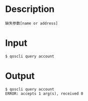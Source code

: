 # Description
```
缺失参数[name or address]
```
# Input
```
$ qoscli query account
```
# Output
```
$ qoscli query account
ERROR: accepts 1 arg(s), received 0
```